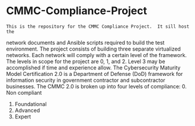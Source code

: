 # CMMC-Compliance-Project
    This is the repository for the CMMC Compliance Project.  It sill host the
network documents and Ansible scripts required to build the test environment.
The project consists of building three separate virtualized networks.  Each
network will comply with a certain level of the framework.  The levels in scope
for the project are 0, 1, and 2.  Level 3 may be accomplished if time and
experience allow.
    The Cybersecurity Maturity Model Certification 2.0 is a Department of
Defense (DoD) framework for information security in government contractor and
subcontractor businesses.  The CMMC 2.0 is broken up into four levels of
compliance:
0. Non compliant
1. Foundational
2. Advanced
3. Expert
